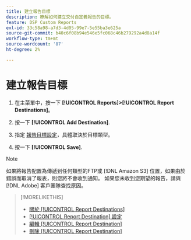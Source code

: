 ```yaml
---
title: 建立報告目標
description: 瞭解如何建立交付自定義報告的目標。
feature: DSP Custom Reports
exl-id: 33c58a98-a7d3-4d05-99e7-5e55ba3e625a
source-git-commit: b40c6f08b94e546e5fc068c46b279292a4d8a14f
workflow-type: tm+mt
source-wordcount: '87'
ht-degree: 2%

---
```


# 建立報告目標

1. 在主菜單中，按一下 **[!UICONTROL Reports]>[!UICONTROL Report Destinations]**。

1. 按一下 **[!UICONTROL Add Destination]**.

1. 指定 [報告目標設定](/help/dsp/reports/report-destinations/report-destination-settings.md)，具體取決於目標類型。

1. 按一下 **[!UICONTROL Save]**.

>[!NOTE]
>
> 如果將報告配置為傳遞到任何類型的FTP或 [!DNL Amazon S3] 位置，如果由於錯誤而取消了報表，則您將不會收到通知。 如果您未收到您期望的報告，請與 [!DNL Adobe] 客戶團隊查找原因。

>[!MORELIKETHIS]
>
>* [關於 [!UICONTROL Report Destinations]](/help/dsp/reports/report-destinations/report-destination-about.md)
>* [[!UICONTROL Report Destination] 設定](/help/dsp/reports/report-destinations/report-destination-settings.md)
>* [編輯 [!UICONTROL Report Destination]](/help/dsp/reports/report-destinations/report-destination-edit.md)
>* [刪除 [!UICONTROL Report Destination]](/help/dsp/reports/report-destinations/report-destination-delete.md)

